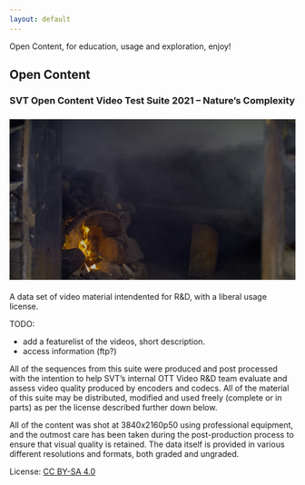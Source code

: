 ```yaml
---
layout: default
---
```


Open Content, for education, usage and exploration, enjoy! 

## Open Content 


### SVT Open Content Video Test Suite 2021 – Nature’s Complexity 
### [<img src="./assets/img/videotestsuite2021.png" alt="videotestsuite2021image" width="600" />](https://www.svt.se/opensource/opencontent) 

A data set of video material intendented for R&D, with a liberal usage license.

TODO:
* add a featurelist of the videos, short description.
* access information (ftp?)  

All of the sequences from this suite were produced and post processed with the intention to help SVT’s internal OTT Video R&D team evaluate and assess video quality produced by encoders and codecs.
All of the material of this suite may be distributed, modified and used freely (complete or in parts) as per the license described further down below.

All of the content was shot at 3840x2160p50 using professional equipment, and the outmost care has been taken during the post-production process to ensure that visual quality is retained. The data itself is provided in various different resolutions and formats, both graded and ungraded.

License: [CC BY-SA 4.0](https://creativecommons.org/licenses/by-sa/4.0/)
